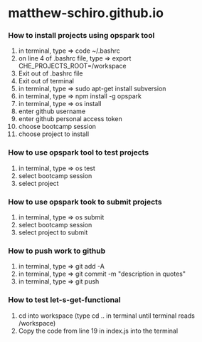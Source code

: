 # matthew-schiro.github.io

### How to install projects using opspark tool
1) in terminal, type => code ~/.bashrc
2) on line 4 of .bashrc file, type => export CHE_PROJECTS_ROOT=/workspace
3) Exit out of .bashrc file
4) Exit out of terminal
5) in terminal, type => sudo apt-get install subversion
6) in terminal, type => npm install -g opspark
7) in terminal, type => os install
8) enter github username
9) enter github personal access token
10) choose bootcamp session
11) choose project to install

### How to use opspark tool to test projects
1) in terminal, type => os test
2) select bootcamp session
3) select project

### How to use opspark took to submit projects
1) in terminal, type => os submit
2) select bootcamp session
3) select project to submit

### How to push work to github
1) in terminal, type => git add -A
2) in terminal, type => git commit -m "description in quotes"
3) in terminal, type => git push

### How to test let-s-get-functional
1) cd into workspace (type cd .. in terminal until terminal reads /workspace)
2) Copy the code from line 19 in index.js into the terminal